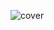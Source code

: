 ![cover](https://user-images.githubusercontent.com/48633090/131895093-9d0f4ca7-1fc0-4114-879b-c472c77aa6e8.png)
